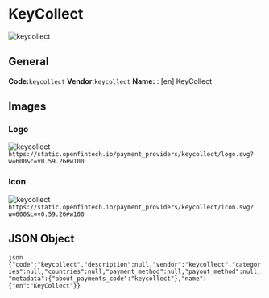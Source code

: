 # KeyCollect 
![keycollect](https://static.openfintech.io/payment_providers/keycollect/logo.svg?w=600&c=v0.59.26#w100) 
## General 
**Code:**`keycollect` 
**Vendor:**`keycollect` 
**Name:** 
:	[en] KeyCollect 
## Images 
### Logo 
![keycollect](https://static.openfintech.io/payment_providers/keycollect/logo.svg?w=600&c=v0.59.26#w100) 
``` https://static.openfintech.io/payment_providers/keycollect/logo.svg?w=600&c=v0.59.26#w100 ``` 
### Icon 
![keycollect](https://static.openfintech.io/payment_providers/keycollect/icon.svg?w=600&c=v0.59.26#w100) 
``` https://static.openfintech.io/payment_providers/keycollect/icon.svg?w=600&c=v0.59.26#w100 ``` 
## JSON Object 
```json {"code":"keycollect","description":null,"vendor":"keycollect","categories":null,"countries":null,"payment_method":null,"payout_method":null,"metadata":{"about_payments_code":"keycollect"},"name":{"en":"KeyCollect"}} ``` 

